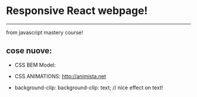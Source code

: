 # Responsive React webpage!
--- 
from javascript mastery course!

## cose nuove:

- CSS BEM Model:
  
- CSS ANIMATIONS: http://animista.net

- background-clip:  background-clip: text; // nice effect on text!
